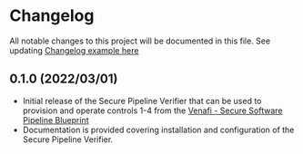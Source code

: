 # Changelog
All notable changes to this project will be documented in this file.
See updating [Changelog example here](https://keepachangelog.com/en/1.0.0/)

## 0.1.0 (2022/03/01)

* Initial release of the Secure Pipeline Verifier that can be used to provision and 
  operate controls 1-4 from the [Venafi - Secure Software Pipeline Blueprint](https://github.com/Venafi/blueprint-securesoftwarepipeline)
* Documentation is provided covering installation and configuration of the Secure Pipeline Verifier.